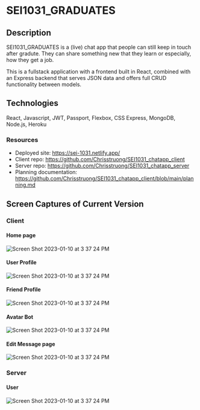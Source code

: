 # SEI1031_GRADUATES
## Description
SEI1031_GRADUATES is a (live) chat app that people can still keep in touch after gradute. They can share something new that they learn or especially, how they get a job. 

This is a fullstack application with a frontend built in React, combined with an Express backend that serves JSON data and offers full CRUD functionality between models.

## Technologies
React, Javascript, JWT, Passport, Flexbox, CSS
Express, MongoDB, Node.js, Heroku
### Resources
- Deployed site: https://sei-1031.netlify.app/
- Client repo: https://github.com/Chrisstruong/SEI1031_chatapp_client
- Server repo: https://github.com/Chrisstruong/SEI1031_chatapp_server
- Planning documentation: https://github.com/Chrisstruong/SEI1031_chatapp_client/blob/main/planning.md

## Screen Captures of Current Version
### Client
#### Home page
![Screen Shot 2023-01-10 at 3 37 24 PM](https://i.imgur.com/iKcYMJo.png)
#### User Profile
![Screen Shot 2023-01-10 at 3 37 24 PM](https://i.imgur.com/izmNfyu.png)
#### Friend Profile
![Screen Shot 2023-01-10 at 3 37 24 PM](https://i.imgur.com/BGvCoUY.png)
#### Avatar Bot
![Screen Shot 2023-01-10 at 3 37 24 PM](https://i.imgur.com/La3xR8Z.png)
#### Edit Message page
![Screen Shot 2023-01-10 at 3 37 24 PM](https://i.imgur.com/V3LqMwY.png)
### Server
#### User 
![Screen Shot 2023-01-10 at 3 37 24 PM](https://i.imgur.com/V149GjO.png)
